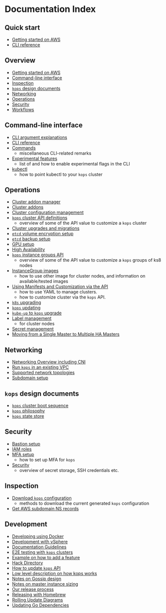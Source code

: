 # Documentation Index

## Quick start
* [Getting started on AWS](aws.md)
* [CLI reference](cli/kops.md)


## Overview

* [Getting started on AWS](aws.md)
* [Command-line interface](#commandline-interface)
* [Inspection](#inspection)
* [`kops` design documents](#kops-design-documents)
* [Networking](#networking)
* [Operations](#operations)
* [Security](#security)
* [Workflows](#workflows)


## Command-line interface

* [CLI argument explanations](arguments.md)
* [CLI reference](cli/kops.md)
* [Commands](commands.md)
    * miscellaneous CLI-related remarks
* [Experimental features](experimental.md)
    * list of and how to enable experimental flags in the CLI
* [kubectl](kubectl.md)
    * how to point kubectl to your `kops` cluster


## Operations

* [Cluster addon manager](addon_manager.md)
* [Cluster addons](addons.md)
* [Cluster configuration management](changing_configuration.md)
* [`kops` cluster API definitions](cluster_spec.md)
    * overview of some of the API value to customize a `kops` cluster
* [Cluster upgrades and migrations](cluster_upgrades_and_migrations.md)
* [`etcd` volume encryption setup](etcd_volume_encryption.md)
* [`etcd` backup setup](etcd_backup.md)
* [GPU setup](gpu.md)
* [High Availability](high_availability.md)
* [`kops` instance groups API](instance_groups.md)
    * overview of some of the API value to customize a `kops` groups of ks8 nodes
* [InstanceGroup images](images.md)
    * how to use other image for cluster nodes, and information on available/tested images
* [Using Manifests and Customization via the API](manifests_and_customizing_via_api.md)
    * how to use YAML to manage clusters.
    * how to customize cluster via the `kops` API.
* [`k8s` upgrading](upgrade.md)
* [`kops` updating](update_kops.md)
* [`kube-up` to `kops` upgrade](upgrade_from_kubeup.md)
* [Label management](labels.md)
    * for cluster nodes
* [Secret management](secrets.md)
* [Moving from a Single Master to Multiple HA Masters](single-to-multi-master.md)


## Networking

* [Networking Overview including CNI](networking.md)
* [Run `kops` in an existing VPC](run_in_existing_vpc.md)
* [Supported network topologies](topology.md)
* [Subdomain setup](creating_subdomain.md)


## `kops` design documents

* [`kops` cluster boot sequence](boot-sequence.md)
* [`kops` philosophy](philosophy.md)
* [`kops` state store](state.md)


## Security

* [Bastion setup](bastion.md)
* [IAM roles](iam_roles.md)
* [MFA setup](mfa.md)
    * how to set up MFA for `kops`
* [Security](security.md)
    * overview of secret storage, SSH credentials etc.


## Inspection

* [Download `kops` configuration](download_config.md)
    * methods to download the current generated `kops` configuration
* [Get AWS subdomain NS records](ns.md)


## Development

* [Developing using Docker](development/Docker.md)
* [Development with vSphere](development/vsphere-dev.md)
* [Documentation Guidelines](development/documentation.md)
* [E2E testing with `kops` clusters](development/testing.md)
* [Example on how to add a feature](development/adding_a_feature.md)
* [Hack Directory](development/hack.md)
* [How to update `kops` API](development/api_updates.md)
* [Low level description on how kops works](how_it_works.md)
* [Notes on Gossip design](development/gossip.md)
* [Notes on master instance sizing](development/instancesizes.md)
* [Our release process](development/release.md)
* [Releasing with Homebrew](development/homebrew.md)
* [Rolling Update Diagrams](development/rolling_update.md)
* [Updating Go Dependencies](development/dependencies.md)

